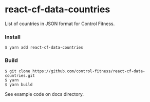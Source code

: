 # react-cf-data-countries

List of countries in JSON format for Control Fitness.

### Install

    $ yarn add react-cf-data-countries

### Build

    $ git clone https://github.com/control-fitness/react-cf-data-countries.git
    $ yarn
    $ yarn build

See example code on docs directory.
